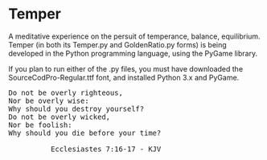 # Temper
A meditative experience on the persuit of temperance, balance, equilibrium. Temper (in both its Temper.py and GoldenRatio.py forms) is being developed in the Python programming language, using the PyGame library.

If you plan to run either of the .py files, you must have downloaded the SourceCodPro-Regular.ttf font, and installed Python 3.x and PyGame. 

<pre>
Do not be overly righteous,
Nor be overly wise:
Why should you destroy yourself?
Do not be overly wicked,
Nor be foolish:
Why should you die before your time?

          Ecclesiastes 7:16-17 - KJV
